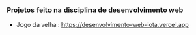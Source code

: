 ### Projetos feito na disciplina de desenvolvimento web

  - Jogo da velha : https://desenvolvimento-web-iota.vercel.app
